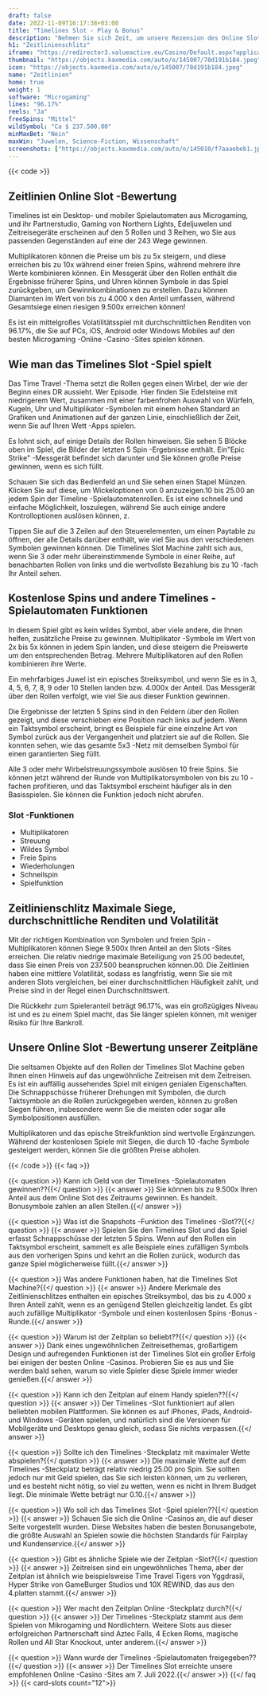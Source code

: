 ```yaml
---
draft: false
date: 2022-11-09T16:17:38+03:00
title: "Timelines Slot - Play & Bonus"
description: "Nehmen Sie sich Zeit, um unsere Rezension des Online Slot des Zeitplanes zu lesen, in dem wir uns das Gameplay, die Funktionen und das Spielen mit dem besten Casino -Bonus ansehen."
h1: "Zeitlinienschlitz"
iframe: "https://redirector3.valueactive.eu/Casino/Default.aspx?applicationid=1023&theme=quickfiressl&usertype=5&sext1=demo&sext2=demo&csid=1867&serverid=1867&variant=MAL-Demo&gameid=timelinesDesktop&ul=en&allowmixedMode=1&bypassFlashPrompt=1&preferexternal=1&callback=cms.widget.Game.externalEventHandler&lobbyURL=https://www.bigwinboard.com/"
thumbnail: "https://objects.kaxmedia.com/auto/o/145007/78d191b184.jpeg"
icon: "https://objects.kaxmedia.com/auto/o/145007/78d191b184.jpeg"
name: "Zeitlinien"
home: true
weight: 1
software: "Microgaming"
lines: "96.17%"
reels: "Ja"
freeSpins: "Mittel"
wildSymbol: "Ca $ 237.500.00"
minMaxBet: "Nein"
maxWin: "Juwelen, Science-Fiction, Wissenschaft"
screenshots: ["https://objects.kaxmedia.com/auto/o/145010/f7aaaebeb1.jpeg"]
---
```


{{< code >}}<h2>Zeitlinien Online Slot -Bewertung</h2><p>Timelines ist ein Desktop- und mobiler Spielautomaten aus Microgaming, und ihr Partnerstudio, Gaming von Northern Lights, Edeljuwelen und Zeitreisegeräte erscheinen auf den 5 Rollen und 3 Reihen, wo Sie aus passenden Gegenständen auf eine der 243 Wege gewinnen.</p><p>Multiplikatoren können die Preise um bis zu 5x steigern, und diese erreichen bis zu 10x während einer freien Spins, während mehrere ihre Werte kombinieren können. Ein Messgerät über den Rollen enthält die Ergebnisse früherer Spins, und Uhren können Symbole in das Spiel zurückgeben, um Gewinnkombinationen zu erstellen. Dazu können Diamanten im Wert von bis zu 4.000 x den Anteil umfassen, während Gesamtsiege einen riesigen 9.500x erreichen können!</p><p>Es ist ein mittelgroßes Volatilitätsspiel mit durchschnittlichen Renditen von 96.17%, die Sie auf PCs, iOS, Android oder Windows Mobiles auf den besten Microgaming -Online -Casino -Sites spielen können.</p><h2>Wie man das Timelines Slot -Spiel spielt</h2><p>Das Time Travel -Thema setzt die Rollen gegen einen Wirbel, der wie der Beginn eines DR aussieht. Wer Episode. Hier finden Sie Edelsteine mit niedrigerem Wert, zusammen mit einer farbenfrohen Auswahl von Würfeln, Kugeln, Uhr und Multiplikator -Symbolen mit einem hohen Standard an Grafiken und Animationen auf der ganzen Linie, einschließlich der Zeit, wenn Sie auf Ihren Wett -Apps spielen.</p><p>Es lohnt sich, auf einige Details der Rollen hinweisen. Sie sehen 5 Blöcke oben im Spiel, die Bilder der letzten 5 Spin -Ergebnisse enthält. Ein"Epic Strike" -Messgerät befindet sich darunter und Sie können große Preise gewinnen, wenn es sich füllt.</p><p>Schauen Sie sich das Bedienfeld an und Sie sehen einen Stapel Münzen. Klicken Sie auf diese, um Wickeloptionen von 0 anzuzeigen.10 bis 25.00 an jedem Spin der Timeline -Spielautomatenrollen. Es ist eine schnelle und einfache Möglichkeit, loszulegen, während Sie auch einige andere Kontrolloptionen auslösen können, z.</p><p>Tippen Sie auf die 3 Zeilen auf den Steuerelementen, um einen Paytable zu öffnen, der alle Details darüber enthält, wie viel Sie aus den verschiedenen Symbolen gewinnen können. Die Timelines Slot Machine zahlt sich aus, wenn Sie 3 oder mehr übereinstimmende Symbole in einer Reihe, auf benachbarten Rollen von links und die wertvollste Bezahlung bis zu 10 -fach Ihr Anteil sehen.</p><h2>Kostenlose Spins und andere Timelines -Spielautomaten Funktionen</h2><p>In diesem Spiel gibt es kein wildes Symbol, aber viele andere, die Ihnen helfen, zusätzliche Preise zu gewinnen. Multiplikator -Symbole im Wert von 2x bis 5x können in jedem Spin landen, und diese steigern die Preiswerte um den entsprechenden Betrag. Mehrere Multiplikatoren auf den Rollen kombinieren ihre Werte.</p><p>Ein mehrfarbiges Juwel ist ein episches Streiksymbol, und wenn Sie es in 3, 4, 5, 6, 7, 8, 9 oder 10 Stellen landen bzw. 4.000x der Anteil. Das Messgerät über den Rollen verfolgt, wie viel Sie aus dieser Funktion gewinnen.</p><p>Die Ergebnisse der letzten 5 Spins sind in den Feldern über den Rollen gezeigt, und diese verschieben eine Position nach links auf jedem. Wenn ein Taktsymbol erscheint, bringt es Beispiele für eine einzelne Art von Symbol zurück aus der Vergangenheit und platziert sie auf die Rollen. Sie konnten sehen, wie das gesamte 5x3 -Netz mit demselben Symbol für einen garantierten Sieg füllt.</p><p>Alle 3 oder mehr Wirbelstreuungssymbole auslösen 10 freie Spins. Sie können jetzt während der Runde von Multiplikatorsymbolen von bis zu 10 -fachen profitieren, und das Taktsymbol erscheint häufiger als in den Basisspielen. Sie können die Funktion jedoch nicht abrufen.</p><h3>
Slot -Funktionen</h3><ul>
<li></span>
Multiplikatoren</li>
<li></span>
Streuung</li>
<li></span>
Wildes Symbol</li>
<li></span>
Freie Spins</li>
<li></span>
Wiederholungen</li>
<li></span>
Schnellspin</li>
<li></span>
Spielfunktion</li></ul><h2>Zeitlinienschlitz Maximale Siege, durchschnittliche Renditen und Volatilität</h2><p>Mit der richtigen Kombination von Symbolen und freien Spin -Multiplikatoren können Siege 9.500x Ihren Anteil an den Slots -Sites erreichen. Die relativ niedrige maximale Beteiligung von 25.00 bedeutet, dass Sie einen Preis von 237.500 beanspruchen können.00. Die Zeitlinien haben eine mittlere Volatilität, sodass es langfristig, wenn Sie sie mit anderen Slots vergleichen, bei einer durchschnittlichen Häufigkeit zahlt, und Preise sind in der Regel einen Durchschnittswert.</p><p>Die Rückkehr zum Spieleranteil beträgt 96.17%, was ein großzügiges Niveau ist und es zu einem Spiel macht, das Sie länger spielen können, mit weniger Risiko für Ihre Bankroll.</p><h2>Unsere Online Slot -Bewertung unserer Zeitpläne</h2><p>Die seltsamen Objekte auf den Rollen der Timelines Slot Machine geben Ihnen einen Hinweis auf das ungewöhnliche Zeitreisen mit dem Zeitreisen. Es ist ein auffällig aussehendes Spiel mit einigen genialen Eigenschaften. Die Schnappschüsse früherer Drehungen mit Symbolen, die durch Taktsymbole an die Rollen zurückgegeben werden, können zu großen Siegen führen, insbesondere wenn Sie die meisten oder sogar alle Symbolpositionen ausfüllen.</p><p>Multiplikatoren und das epische Streikfunktion sind wertvolle Ergänzungen. Während der kostenlosen Spiele mit Siegen, die durch 10 -fache Symbole gesteigert werden, können Sie die größten Preise abholen.</p>
{{< /code >}}
{{< faq >}}

{{< question >}} Kann ich Geld von der Timelines -Spielautomaten gewinnen??{{</ question >}}
{{< answer >}} Sie können bis zu 9.500x Ihren Anteil aus dem Online Slot des Zeitraums gewinnen. Es handelt. Bonusymbole zahlen an allen Stellen.{{</ answer >}}

{{< question >}} Was ist die Snapshots -Funktion des Timelines -Slot??{{</ question >}}
{{< answer >}} Spielen Sie den Timelines Slot und das Spiel erfasst Schnappschüsse der letzten 5 Spins. Wenn auf den Rollen ein Taktsymbol erscheint, sammelt es alle Beispiele eines zufälligen Symbols aus den vorherigen Spins und kehrt an die Rollen zurück, wodurch das ganze Spiel möglicherweise füllt.{{</ answer >}}

{{< question >}} Was andere Funktionen haben, hat die Timelines Slot Machine?{{</ question >}}
{{< answer >}} Andere Merkmale des Zeitlinienschlitzes enthalten ein episches Streiksymbol, das bis zu 4.000 x Ihren Anteil zahlt, wenn es an genügend Stellen gleichzeitig landet. Es gibt auch zufällige Multiplikator -Symbole und einen kostenlosen Spins -Bonus -Runde.{{</ answer >}}

{{< question >}} Warum ist der Zeitplan so beliebt??{{</ question >}}
{{< answer >}} Dank eines ungewöhnlichen Zeitreisethemas, großartigem Design und aufregenden Funktionen ist der Timelines Slot ein großer Erfolg bei einigen der besten Online -Casinos. Probieren Sie es aus und Sie werden bald sehen, warum so viele Spieler diese Spiele immer wieder genießen.{{</ answer >}}

{{< question >}} Kann ich den Zeitplan auf einem Handy spielen??{{</ question >}}
{{< answer >}} Der Timelines -Slot funktioniert auf allen beliebten mobilen Plattformen. Sie können es auf iPhones, iPads, Android- und Windows -Geräten spielen, und natürlich sind die Versionen für Mobilgeräte und Desktops genau gleich, sodass Sie nichts verpassen.{{</ answer >}}

{{< question >}} Sollte ich den Timelines -Steckplatz mit maximaler Wette abspielen?{{</ question >}}
{{< answer >}} Die maximale Wette auf dem Timelines -Steckplatz beträgt relativ niedrig 25.00 pro Spin. Sie sollten jedoch nur mit Geld spielen, das Sie sich leisten können, um zu verlieren, und es besteht nicht nötig, so viel zu wetten, wenn es nicht in Ihrem Budget liegt. Die minimale Wette beträgt nur 0.10.{{</ answer >}}

{{< question >}} Wo soll ich das Timelines Slot -Spiel spielen??{{</ question >}}
{{< answer >}} Schauen Sie sich die Online -Casinos an, die auf dieser Seite vorgestellt wurden. Diese Websites haben die besten Bonusangebote, die größte Auswahl an Spielen sowie die höchsten Standards für Fairplay und Kundenservice.{{</ answer >}}

{{< question >}} Gibt es ähnliche Spiele wie der Zeitplan -Slot?{{</ question >}}
{{< answer >}} Zeitreisen sind ein ungewöhnliches Thema, aber der Zeitplan ist ähnlich wie beispielsweise Time Travel Tigers von Yggdrasil, Hyper Strike von GameBurger Studios und 10X REWIND, das aus den 4.platten stammt.{{</ answer >}}

{{< question >}} Wer macht den Zeitplan Online -Steckplatz durch?{{</ question >}}
{{< answer >}} Der Timelines -Steckplatz stammt aus dem Spielen von Mikrogaming und Nordlichtern. Weitere Slots aus dieser erfolgreichen Partnerschaft sind Aztec Falls, 4 Ecken Roms, magische Rollen und All Star Knockout, unter anderem.{{</ answer >}}

{{< question >}} Wann wurde der Timelines -Spielautomaten freigegeben??{{</ question >}}
{{< answer >}} Der Timelines Slot erreichte unsere empfohlenen Online -Casino -Sites am 7. Juli 2022.{{</ answer >}}
{{</ faq >}}
{{< card-slots count="12">}}